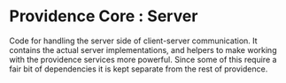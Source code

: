 Providence Core : Server
========================

Code for handling the server side of client-server communication. It contains
the actual server implementations, and helpers to make working with the
providence services more powerful. Since some of this require a fair bit of
dependencies it is kept separate from the rest of providence.
